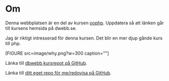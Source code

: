 ---
---
Om
=========================

Denna webbplatsen är en del av kursen [oophp](https://dbwebb.se/kurser/oophp-v4). Uppdatera så att länken går till kursens hemsida på dwebb.se.

Jag är riktigt intresserad för denna kursen. Det blir en mer djup gånde kurs till php.

[FIGURE src=image/why.png?w=300 caption=""]

Länka till [dbwebb kursrepot på GitHub](https://github.com/dbwebb-se/oophp).

Länka till [ditt eget repo för me/redovisa på GitHub](https://github.com/jonathan0902/oophpv4).
